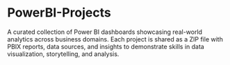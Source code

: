 # PowerBI-Projects
A curated collection of Power BI dashboards showcasing real-world analytics across business domains. Each project is shared as a ZIP file with PBIX reports, data sources, and insights to demonstrate skills in data visualization, storytelling, and analysis.
